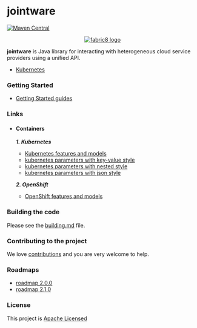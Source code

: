 jointware
=======

[![Maven Central](https://maven-badges.herokuapp.com/maven-central/io.fabric8/fabric8-project/badge.svg?style=flat-square)](https://maven-badges.herokuapp.com/maven-central/io.fabric8/fabric8-project/)

<p align="center">
  <a href="https://github.com/isdream/jointware">
  	<img src="https://avatars1.githubusercontent.com/u/19262176?s=200&v=4" alt="fabric8 logo"/>
  </a>
</p>

<b>jointware</b> is Java library for interacting with heterogeneous cloud service providers using a unified API.

* <a href="http://kubernetes.io/">Kubernetes</a>

### Getting Started

* [Getting Started guides](get-started.md)


### Links

- #### Containers

  **_1. Kubernetes_**
  
    * [Kubernetes features and models](docs/containers/kubernetes/kind-model.md) 
    * [kubernetes parameters with key-value style](docs/containers/kubernetes/model-parameters-kv.md)
    * [kubernetes parameters with nested style](docs/containers/kubernetes/model-parameters-nested.md)
    * [kubernetes parameters with json style](docs/containers/kubernetes/model-parameters-json.md)
  
  **_2. OpenShift_**
  
    * [OpenShift features and models](docs/containers/openshift/kind-model.md) 
  
### Building the code

Please see the [building.md](docs/building.md) file.

### Contributing to the project

We love [contributions](docs/contributing.md) and you are very welcome to help.

### Roadmaps

* [roadmap 2.0.0](docs/roadmaps/roadmap-2.0.0.md)
* [roadmap 2.1.0](docs/roadmaps/roadmap-2.1.0.md)


### License

This project is [Apache Licensed](license.txt)
